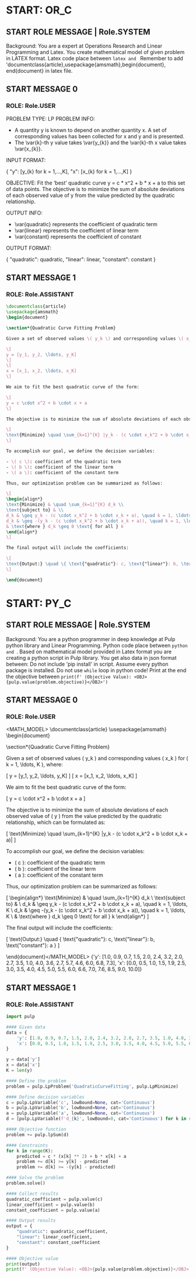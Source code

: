 # START: OR_C 
## START ROLE MESSAGE | Role.SYSTEM 
Background: You are a expert at Operations Research and Linear Programming and Latex. You create mathematical model of given problem in LATEX format. Latex code place between ```latex and ``` Remember to add 'documentclass{article},usepackage{amsmath},begin{document}, end{document} in latex file. 
## START MESSAGE 0 
### ROLE: Role.USER
<DESCRIPTION>
PROBLEM TYPE: LP
PROBLEM INFO:

- A quantity y is known to depend on another quantity x. A set of corresponding values has been collected for x and y and is presented.
- The \var{k}-th y value takes \var{y_{k}} and the \var{k}-th x value takes \var{x_{k}}.

INPUT FORMAT:

{
    "y": [y_{k} for k = 1,...,K],
    "x": [x_{k} for k = 1,...,K]
}


OBJECTIVE: Fit the ‘best’ quadratic curve y = c * x^2 + b * x + a to this set of data points. The objective is to minimize the sum of absolute deviations of each observed value of y from the value predicted by the quadratic relationship.

OUTPUT INFO:

- \var{quadratic} represents the coefficient of quadratic term
- \var{linear} represents the coefficient of linear term
- \var{constant} represents the coefficient of constant

OUTPUT FORMAT:

{
    "quadratic": quadratic,
    "linear": linear,
    "constant": constant
}
</DESCRIPTION>


## START MESSAGE 1 
### ROLE: Role.ASSISTANT
```latex
\documentclass{article}
\usepackage{amsmath}
\begin{document}

\section*{Quadratic Curve Fitting Problem}

Given a set of observed values \( y_k \) and corresponding values \( x_k \) for \( k = 1, \ldots, K \), where:

\[
y = [y_1, y_2, \ldots, y_K]
\]
\[
x = [x_1, x_2, \ldots, x_K]
\]

We aim to fit the best quadratic curve of the form:

\[
y = c \cdot x^2 + b \cdot x + a
\]

The objective is to minimize the sum of absolute deviations of each observed value of \( y \) from the value predicted by the quadratic relationship, which can be formulated as:

\[
\text{Minimize} \quad \sum_{k=1}^{K} |y_k - (c \cdot x_k^2 + b \cdot x_k + a)|
\]

To accomplish our goal, we define the decision variables:

- \( c \): coefficient of the quadratic term
- \( b \): coefficient of the linear term
- \( a \): coefficient of the constant term

Thus, our optimization problem can be summarized as follows:

\[
\begin{align*}
\text{Minimize} & \quad \sum_{k=1}^{K} d_k \\
\text{subject to} & \\
d_k & \geq y_k - (c \cdot x_k^2 + b \cdot x_k + a), \quad k = 1, \ldots, K \\
d_k & \geq -(y_k - (c \cdot x_k^2 + b \cdot x_k + a)), \quad k = 1, \ldots, K \\
& \text{where } d_k \geq 0 \text{ for all } k
\end{align*}
\]

The final output will include the coefficients:

\[
\text{Output:} \quad \{ \text{"quadratic"}: c, \text{"linear"}: b, \text{"constant"}: a \}
\]

\end{document}
```

# START: PY_C 
## START ROLE MESSAGE | Role.SYSTEM 
Background: You are a python programmer in deep knowledge at Pulp python library and Linear Programming. Python code place between ```python and ```. Based on mathematical model provided in Latex format you are creating a python script in Pulp library. You get also data in json format between: <DATA></DATA> Do not include 'pip install' in script. Assume every python package is installed. Do not use `while` loop in python code! Print at the end the objective between <OBJ></OBJ> `print(f' (Objective Value): <OBJ>{pulp.value(problem.objective)}</OBJ>')` 
## START MESSAGE 0 
### ROLE: Role.USER
<MATH_MODEL>
\documentclass{article}
\usepackage{amsmath}
\begin{document}

\section*{Quadratic Curve Fitting Problem}

Given a set of observed values \( y_k \) and corresponding values \( x_k \) for \( k = 1, \ldots, K \), where:

\[
y = [y_1, y_2, \ldots, y_K]
\]
\[
x = [x_1, x_2, \ldots, x_K]
\]

We aim to fit the best quadratic curve of the form:

\[
y = c \cdot x^2 + b \cdot x + a
\]

The objective is to minimize the sum of absolute deviations of each observed value of \( y \) from the value predicted by the quadratic relationship, which can be formulated as:

\[
\text{Minimize} \quad \sum_{k=1}^{K} |y_k - (c \cdot x_k^2 + b \cdot x_k + a)|
\]

To accomplish our goal, we define the decision variables:

- \( c \): coefficient of the quadratic term
- \( b \): coefficient of the linear term
- \( a \): coefficient of the constant term

Thus, our optimization problem can be summarized as follows:

\[
\begin{align*}
\text{Minimize} & \quad \sum_{k=1}^{K} d_k \\
\text{subject to} & \\
d_k & \geq y_k - (c \cdot x_k^2 + b \cdot x_k + a), \quad k = 1, \ldots, K \\
d_k & \geq -(y_k - (c \cdot x_k^2 + b \cdot x_k + a)), \quad k = 1, \ldots, K \\
& \text{where } d_k \geq 0 \text{ for all } k
\end{align*}
\]

The final output will include the coefficients:

\[
\text{Output:} \quad \{ \text{"quadratic"}: c, \text{"linear"}: b, \text{"constant"}: a \}
\]

\end{document}</MATH_MODEL>
<DATA>
{'y': [1.0, 0.9, 0.7, 1.5, 2.0, 2.4, 3.2, 2.0, 2.7, 3.5, 1.0, 4.0, 3.6, 2.7, 5.7, 4.6, 6.0, 6.8, 7.3], 'x': [0.0, 0.5, 1.0, 1.5, 1.9, 2.5, 3.0, 3.5, 4.0, 4.5, 5.0, 5.5, 6.0, 6.6, 7.0, 7.6, 8.5, 9.0, 10.0]}</DATA>


## START MESSAGE 1 
### ROLE: Role.ASSISTANT
```python
import pulp

#### Given data
data = {
    'y': [1.0, 0.9, 0.7, 1.5, 2.0, 2.4, 3.2, 2.0, 2.7, 3.5, 1.0, 4.0, 3.6, 2.7, 5.7, 4.6, 6.0, 6.8, 7.3],
    'x': [0.0, 0.5, 1.0, 1.5, 1.9, 2.5, 3.0, 3.5, 4.0, 4.5, 5.0, 5.5, 6.0, 6.6, 7.0, 7.6, 8.5, 9.0, 10.0]
}

y = data['y']
x = data['x']
K = len(y)

#### Define the problem
problem = pulp.LpProblem('QuadraticCurveFitting', pulp.LpMinimize)

#### Define decision variables
c = pulp.LpVariable('c', lowBound=None, cat='Continuous')
b = pulp.LpVariable('b', lowBound=None, cat='Continuous')
a = pulp.LpVariable('a', lowBound=None, cat='Continuous')
d = [pulp.LpVariable(f'd_{k}', lowBound=0, cat='Continuous') for k in range(K)]

#### Objective function
problem += pulp.lpSum(d)

#### Constraints
for k in range(K):
    predicted = c * (x[k] ** 2) + b * x[k] + a
    problem += d[k] >= y[k] - predicted
    problem += d[k] >= -(y[k] - predicted)

#### Solve the problem
problem.solve()

#### Collect results
quadratic_coefficient = pulp.value(c)
linear_coefficient = pulp.value(b)
constant_coefficient = pulp.value(a)

#### Output results
output = {
    "quadratic": quadratic_coefficient,
    "linear": linear_coefficient,
    "constant": constant_coefficient
}

#### Objective value
print(output)
print(f' (Objective Value): <OBJ>{pulp.value(problem.objective)}</OBJ>')
```


